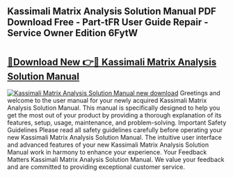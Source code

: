 ## Kassimali Matrix Analysis Solution Manual PDF Download Free - Part-tFR User Guide Repair - Service Owner Edition 6FytW

# <h2><a href="http://bc46295.oget.top/?id=Kassimali+Matrix+Analysis+Solution+Manual">🔗Download New 👉🔴 Kassimali Matrix Analysis Solution Manual</a></h2>

[![Kassimali Matrix Analysis Solution Manual new download](https://i.imgur.com/5g1atiW.png)](http://bc46295.oget.top/?id=Kassimali+Matrix+Analysis+Solution+Manual)
Greetings and welcome to the user manual for your newly acquired Kassimali Matrix Analysis Solution Manual. This manual is specifically designed to help you get the most out of your product by providing a thorough explanation of its features, setup, usage, maintenance, and problem-solving. Important Safety Guidelines Please read all safety guidelines carefully before operating your new Kassimali Matrix Analysis Solution Manual. The intuitive user interface and advanced features of your new Kassimali Matrix Analysis Solution Manual work in harmony to enhance your experience. Your Feedback Matters Kassimali Matrix Analysis Solution Manual. We value your feedback and are committed to providing exceptional customer service.
